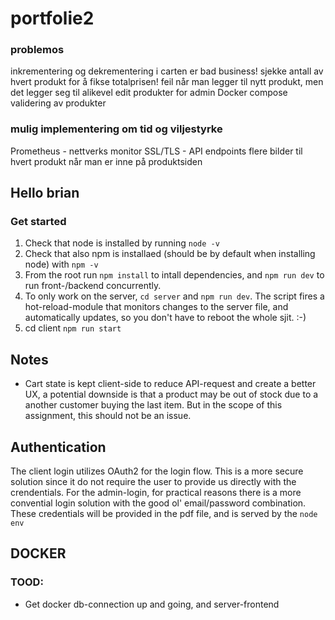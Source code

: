 # portfolie2

### problemos 
inkrementering og dekrementering i carten er bad business!
sjekke antall av hvert produkt for å fikse totalprisen!
feil når man legger til nytt produkt, men det legger seg til alikevel
edit produkter for admin
Docker compose
validering av produkter


### mulig implementering om tid og viljestyrke 
Prometheus - nettverks monitor
SSL/TLS - API endpoints
flere bilder til hvert produkt når man er inne på produktsiden

## Hello brian
### Get started
1. Check that node is installed by running `node -v`
2. Check that also npm is installaed (should be by default when installing node) with `npm -v`
3. From the root run `npm install` to intall dependencies, and `npm run dev` to run front-/backend concurrently.
4. To only work on the server, `cd server` and `npm run dev`. The script fires a hot-reload-module that monitors changes
to the server file, and automatically updates, so you don't have to reboot the whole sjit. :-)
5. cd client `npm run start`


## Notes
- Cart state is kept client-side to reduce API-request and create a better UX, a potential downside is that a product may be out of stock due to a another customer buying the last item. But in the scope of this assignment, this should not be an issue.
 

 ## Authentication
The client login utilizes OAuth2 for the login flow. This is a more secure solution since it do not require the user to provide us directly with the crendentials.
For the admin-login, for practical reasons there is a more convential login solution with the good ol' email/password combination. These credentials will be provided in the pdf file, and is served by the `node env`


## DOCKER
### TOOD: 
- Get docker db-connection up and going, and server-frontend
